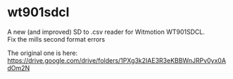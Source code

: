 # wt901sdcl
A new (and improved) SD to .csv reader for Witmotion WT901SDCL.  
Fix the mills second format errors

The original one is here:  https://drive.google.com/drive/folders/1PXg3k2IAE3R3eKBBWnJRPv0yx0AdOm2N
